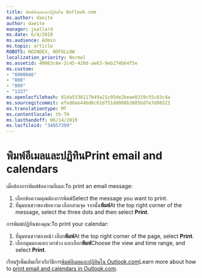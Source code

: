 ```yaml
---
title: พิมพ์อีเมลและปฏิทินใน Outlook.com
ms.author: daeite
author: daeite
manager: joallard
ms.date: 6/4/2019
ms.audience: Admin
ms.topic: article
ROBOTS: NOINDEX, NOFOLLOW
localization_priority: Normal
ms.assetid: 40063c6e-2c45-420d-ae63-9eb274b64f5e
ms.custom:
- "8000046"
- "808"
- "809"
- "1327"
ms.openlocfilehash: 81da5338117b49a21c95de2beae8319c55c83c4a
ms.sourcegitcommit: efed0ae44bd6c61d751dd008b2885bd7e7d86521
ms.translationtype: MT
ms.contentlocale: th-TH
ms.lasthandoff: 06/14/2019
ms.locfileid: "34957399"
---
```

# <a name="print-email-and-calendars"></a><span data-ttu-id="fd1d0-102">พิมพ์อีเมลและปฏิทิน</span><span class="sxs-lookup"><span data-stu-id="fd1d0-102">Print email and calendars</span></span>

<span data-ttu-id="fd1d0-103">เมื่อต้องการพิมพ์ข้อความอีเมล:</span><span class="sxs-lookup"><span data-stu-id="fd1d0-103">To print an email message:</span></span>
  
1. <span data-ttu-id="fd1d0-104">เลือกข้อความคุณต้องการพิมพ์</span><span class="sxs-lookup"><span data-stu-id="fd1d0-104">Select the message you want to print.</span></span>
1. <span data-ttu-id="fd1d0-105">ที่มุมบนขวาของข้อความ เลือกสามจุด จากนั้น**พิมพ์**</span><span class="sxs-lookup"><span data-stu-id="fd1d0-105">At the top right corner of the message, select the three dots and then select **Print**.</span></span>

<span data-ttu-id="fd1d0-106">การพิมพ์ปฏิทินของคุณ:</span><span class="sxs-lookup"><span data-stu-id="fd1d0-106">To print your calendar:</span></span>

1. <span data-ttu-id="fd1d0-107">ที่มุมบนขวาของหน้า เลือก**พิมพ์**</span><span class="sxs-lookup"><span data-stu-id="fd1d0-107">At the top right corner of the page, select **Print**.</span></span>
1. <span data-ttu-id="fd1d0-108">เลือกมุมมองและเวลาช่วง และเลือก**พิมพ์**</span><span class="sxs-lookup"><span data-stu-id="fd1d0-108">Choose the view and time range, and select **Print**.</span></span>

<span data-ttu-id="fd1d0-109">เรียนรู้เพิ่มเติมเกี่ยวกับวิธีการ[พิมพ์อีเมลและปฏิทินใน Outlook.com](https://go.microsoft.com/fwlink/p/?linkid=2001208&amp;clcid=0x409)</span><span class="sxs-lookup"><span data-stu-id="fd1d0-109">Learn more about how to [print email and calendars in Outlook.com](https://go.microsoft.com/fwlink/p/?linkid=2001208&amp;clcid=0x409).</span></span>